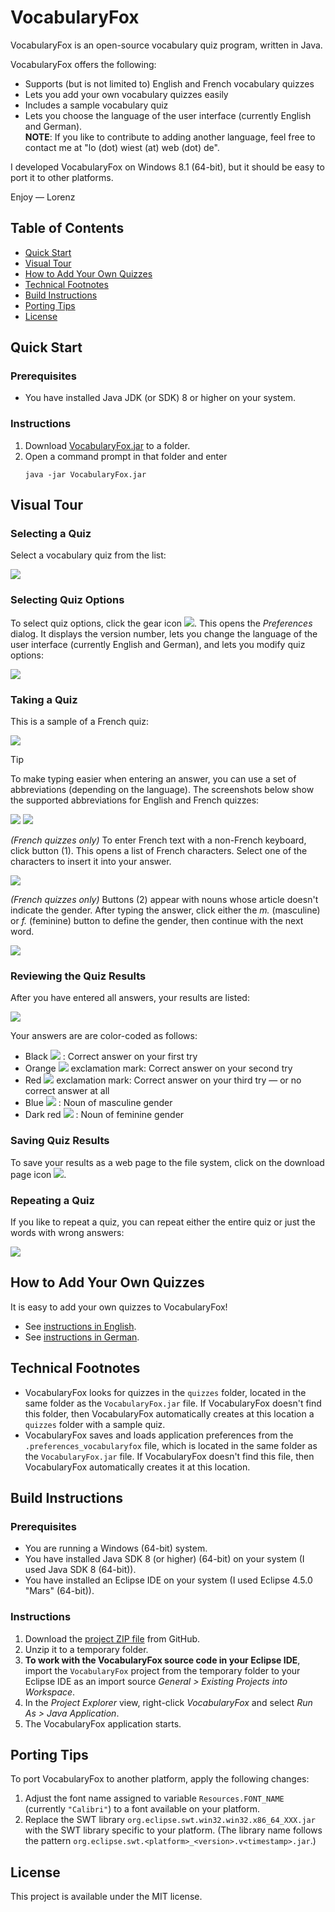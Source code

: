 # VocabularyFox

VocabularyFox is an open-source vocabulary quiz program, written in Java.

VocabularyFox offers the following:
* Supports (but is not limited to) English and French vocabulary quizzes
* Lets you add your own vocabulary quizzes easily
* Includes a sample vocabulary quiz
* Lets you choose the language of the user interface (currently English and German).  
**NOTE**: If you like to contribute to adding another language, feel free to contact me at "lo (dot) wiest (at) web (dot) de".

I developed VocabularyFox on Windows 8.1 (64-bit), but it should be easy to port it to other platforms.

Enjoy &mdash; Lorenz

## Table of Contents

* [Quick Start](#quick-start)
* [Visual Tour](#visual-tour)
* [How to Add Your Own Quizzes](#how-to-add-your-own-quizzes)
* [Technical Footnotes](#technical-footnotes)
* [Build Instructions](#build-instructions)
* [Porting Tips](#porting-tips)
* [License](#license)


## Quick Start

### Prerequisites
* You have installed Java JDK (or SDK) 8 or higher on your system.

### Instructions
1. Download [VocabularyFox.jar](https://github.com/lwiest/VocabularyFox/releases/download/v2.0/VocabularyFox.jar) to a folder.
2. Open a command prompt in that folder and enter
   ``` 
   java -jar VocabularyFox.jar
   ```

## Visual Tour

### Selecting a Quiz

Select a vocabulary quiz from the list:

<img src="pics/pic01.png"/>

### Selecting Quiz Options

To select quiz options, click the gear icon <img src="pics/pic02.png"/>. This opens the _Preferences_ dialog. It displays the version number, lets you change the language of the user interface (currently English and German), and lets you modify quiz options:

<img src="pics/pic03.png"/>

### Taking a Quiz

This is a sample of a French quiz:

<img src="pics/pic06.png"/>

> [!TIP]
> To make typing easier when entering an answer, you can use a set of abbreviations (depending on the language). The screenshots below show the supported abbreviations for English and French quizzes:

<img src="pics/pic04.png"/> <img src="pics/pic05.png"/>

_(French quizzes only)_ To enter French text with a non-French keyboard, click button (1). This opens a list of French characters. Select one of the characters to insert it into your answer.

<img src="pics/pic07.png"/>

_(French quizzes only)_ Buttons (2) appear with nouns whose article doesn't indicate the gender. After typing the answer, click either the _m._ (masculine) or _f._ (feminine) button to define the gender, then continue with the next word.

<img src="pics/pic08.png"/>

### Reviewing the Quiz Results

After you have entered all answers, your results are listed:

<img src="pics/pic09.png"/>

Your answers are are color-coded as follows: 
* Black <img src="pics/color_black.png"/> : Correct answer on your first try
* Orange <img src="pics/color_orange.png"/> exclamation mark: Correct answer on your second try
* Red <img src="pics/color_red.png"/> exclamation mark: Correct answer on your third try &mdash; or no correct answer at all
* Blue <img src="pics/color_blue.png"/> : Noun of masculine gender
* Dark red <img src="pics/color_darkred.png"/> : Noun of feminine gender

### Saving Quiz Results

To save your results as a web page to the file system, click on the download page icon <img src="pics/pic10.png"/>.

### Repeating a Quiz

If you like to repeat a quiz, you can repeat either the entire quiz or just the words with wrong answers:

<img src="pics/pic11.png"/>

## How to Add Your Own Quizzes

It is easy to add your own quizzes to VocabularyFox!
* See [instructions in English](doc/VocabularyFox.Instructions.English.pdf).
* See [instructions in German](doc/VocabularyFox.Instructions.German.pdf).

## Technical Footnotes

* VocabularyFox looks for quizzes in the `quizzes` folder, located in the same folder as the `VocabularyFox.jar` file. If VocabularyFox doesn't find this folder, then VocabularyFox automatically creates at this location a `quizzes` folder with a sample quiz.
* VocabularyFox saves and loads application preferences from the `.preferences_vocabularyfox` file, which is located in the same folder as the `VocabularyFox.jar` file. If VocabularyFox doesn't find this file, then VocabularyFox automatically creates it at this location.

## Build Instructions

### Prerequisites

* You are running a Windows (64-bit) system.
* You have installed Java SDK 8 (or higher) (64-bit) on your system (I used Java SDK 8 (64-bit)).
* You have installed an Eclipse IDE on your system (I used Eclipse 4.5.0 "Mars" (64-bit)).

### Instructions

1. Download the [project ZIP file](https://github.com/lwiest/VocabularyFox/archive/master.zip) from GitHub.
2. Unzip it to a temporary folder.
3. **To work with the VocabularyFox source code in your Eclipse IDE**, import the `VocabularyFox` project from the temporary folder to your Eclipse IDE as an import source _General > Existing Projects into Workspace_.
4. In the _Project Explorer_ view, right-click _VocabularyFox_ and select _Run As > Java Application_.
5. The VocabularyFox application starts.

## Porting Tips

To port VocabularyFox to another platform, apply the following changes:

1. Adjust the font name assigned to variable `Resources.FONT_NAME` (currently `"Calibri"`) to a font available on your platform.
2. Replace the SWT library `org.eclipse.swt.win32.win32.x86_64_XXX.jar` with the SWT library specific to your platform. (The library name follows the pattern `org.eclipse.swt.<platform>_<version>.v<timestamp>.jar`.)

## License

This project is available under the MIT license.

